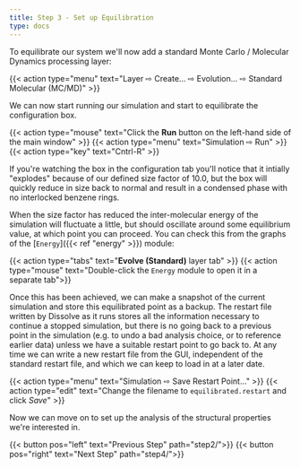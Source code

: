 ```yaml
---
title: Step 3 - Set up Equilibration
type: docs
---
```



To equilibrate our system we'll now add a standard Monte Carlo / Molecular Dynamics processing layer:

{{< action type="menu" text="Layer &#8680; Create... &#8680; Evolution... &#8680; Standard Molecular (MC/MD)" >}}


We can now start running our simulation and start to equilibrate the configuration box.

{{< action type="mouse" text="Click the **Run** button on the left-hand side of the main window" >}}
{{< action type="menu" text="Simulation &#8680; Run" >}}
{{< action type="key" text="Cntrl-R" >}}


If you're watching the box in the configuration tab you'll notice that it intially "explodes" because of our defined size factor of 10.0, but the box will quickly reduce in size back to normal and result in a condensed phase with no interlocked benzene rings.

When the size factor has reduced the inter-molecular energy of the simulation will fluctuate a little, but should oscillate around some equilibrium value, at which point you can proceed. You can check this from the graphs of the [`Energy`]({{< ref "energy" >}}) module:

{{< action type="tabs" text="**Evolve (Standard)** layer tab" >}}
{{< action type="mouse" text="Double-click the `Energy` module to open it in a separate tab">}}

Once this has been achieved, we can make a snapshot of the current simulation and store this equilibrated point as a backup. The restart file written by Dissolve as it runs stores all the information necessary to continue a stopped simulation, but there is no going back to a previous point in the simulation (e.g. to undo a bad analysis choice, or to reference earlier data) unless we have a suitable restart point to go back to. At any time we can write a new restart file from the GUI, independent of the standard restart file, and which we can keep to load in at a later date.

{{< action type="menu" text="Simulation &#8680; Save Restart Point..." >}}
{{< action type="edit" text="Change the filename to `equilibrated.restart` and click _Save_" >}}

Now we can move on to set up the analysis of the structural properties we're interested in.

{{< button pos="left" text="Previous Step" path="step2/">}}
{{< button pos="right" text="Next Step" path="step4/">}}
